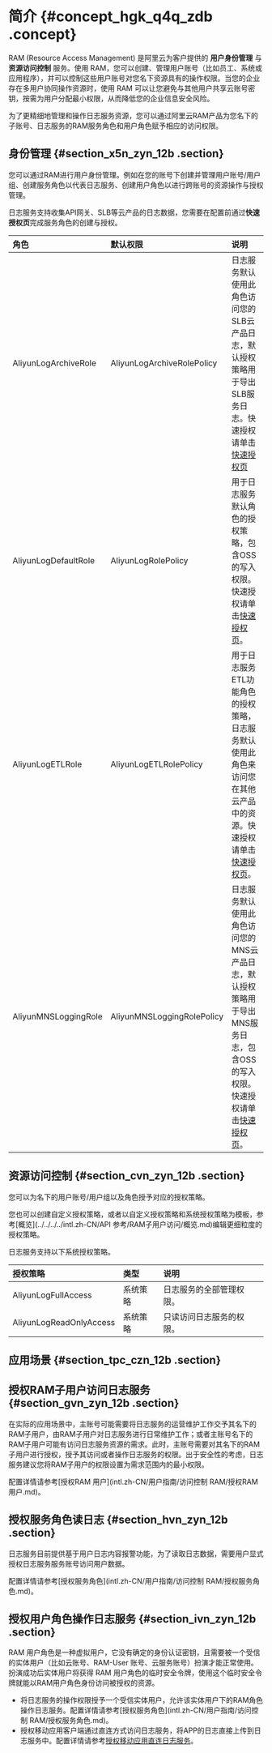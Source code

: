 # 简介 {#concept_hgk_q4q_zdb .concept}

RAM \(Resource Access Management\) 是阿里云为客户提供的 **用户身份管理** 与 **资源访问控制** 服务。使用 RAM，您可以创建、管理用户账号（比如员工、系统或应用程序），并可以控制这些用户账号对您名下资源具有的操作权限。当您的企业存在多用户协同操作资源时，使用 RAM 可以让您避免与其他用户共享云账号密钥，按需为用户分配最小权限，从而降低您的企业信息安全风险。

为了更精细地管理和操作日志服务资源，您可以通过阿里云RAM产品为您名下的子账号、日志服务的RAM服务角色和用户角色赋予相应的访问权限。

## 身份管理 {#section_x5n_zyn_12b .section}

您可以通过RAM进行用户身份管理。例如在您的账号下创建并管理用户账号/用户组、创建服务角色以代表日志服务、创建用户角色以进行跨账号的资源操作与授权管理。

日志服务支持收集API网关、SLB等云产品的日志数据，您需要在配置前通过**快速授权页**完成服务角色的创建与授权。

|角色|默认权限|说明|
|:-|:---|:-|
|AliyunLogArchiveRole|AliyunLogArchiveRolePolicy|日志服务默认使用此角色访问您的SLB云产品日志，默认授权策略用于导出SLB服务日志。快速授权请单击[快速授权页](https://ram.console.aliyun.com/?spm=5176.2020520112.113.d3.23e834c01HhSz3#/role/authorize?request=%7B%22Requests%22:%20%7B%22request1%22:%20%7B%22RoleName%22:%20%22AliyunLogArchiveRole%22,%20%22TemplateId%22:%20%22Archive%22%7D%7D,%20%22ReturnUrl%22:%20%22https:%2F%2Fsls.console.aliyun.com%2F%22,%20%22Service%22:%20%22Log%22%7D)|
|AliyunLogDefaultRole|AliyunLogRolePolicy|用于日志服务默认角色的授权策略，包含OSS的写入权限。快速授权请单击[快速授权页](https://ram.console.aliyun.com/?spm=5176.doc29002.2.5.kCmGKj#/role/authorize?request=%7B%22Requests%22:%20%7B%22request1%22:%20%7B%22RoleName%22:%20%22AliyunLogDefaultRole%22,%20%22TemplateId%22:%20%22DefaultRole%22%7D%7D,%20%22ReturnUrl%22:%20%22https:%2F%2Fsls.console.aliyun.com%2F%22,%20%22Service%22:%20%22Log%22%7D)。|
|AliyunLogETLRole|AliyunLogETLRolePolicy|用于日志服务ETL功能角色的授权策略，日志服务默认使用此角色来访问您在其他云产品中的资源。快速授权请单击[快速授权页](https://ram.console.aliyun.com/?spm=5176.doc60291.2.9.UsMEyn#/role/authorize?request=%7B%22Requests%22%3A%20%7B%22request1%22%3A%20%7B%22RoleName%22%3A%20%22AliyunLogETLRole%22%2C%20%22TemplateId%22%3A%20%22ETL%22%7D%7D%2C%20%22ReturnUrl%22%3A%20%22https%3A//sls.console.aliyun.com/%22%2C%20%22Service%22%3A%20%22Log%22%7D)。|
|AliyunMNSLoggingRole|AliyunMNSLoggingRolePolicy|日志服务默认使用此角色访问您的MNS云产品日志，默认授权策略用于导出MNS服务日志，包含OSS的写入权限。快速授权请单击[快速授权页](https://ram.console.aliyun.com/?spm=5176.2020520115.0.0.67dd1456klasMr#/role/authorize?request=%7B%22Requests%22:%20%7B%22request1%22:%20%7B%22RoleName%22:%20%22AliyunMNSLoggingRole%22,%20%22TemplateId%22:%20%22Logging%22%7D%7D,%20%22ReturnUrl%22:%20%22https:%2F%2Fmns.console.aliyun.com%2F%3Fspm%3D5176.2020520112.1001.305.2243b18eQjVmoB%23%2Flogging%2Fcn-hangzhou%22,%20%22Service%22:%20%22MNS%22%7D)。|

## 资源访问控制 {#section_cvn_zyn_12b .section}

您可以为名下的用户账号/用户组以及角色授予对应的授权策略。

您也可以创建自定义授权策略，或者以自定义授权策略和系统授权策略为模板，参考[概览](../../../../intl.zh-CN/API 参考/RAM子用户访问/概览.md)编辑更细粒度的授权策略。

日志服务支持以下系统授权策略。

|授权策略|类型|说明|
|:---|:-|:-|
|AliyunLogFullAccess|系统策略|日志服务的全部管理权限。|
|AliyunLogReadOnlyAccess|系统策略|只读访问日志服务的权限。|

## 应用场景 {#section_tpc_czn_12b .section}

## 授权RAM子用户访问日志服务 {#section_gvn_zyn_12b .section}

在实际的应用场景中，主账号可能需要将日志服务的运营维护工作交予其名下的RAM子用户，由RAM子用户对日志服务进行日常维护工作；或者主账号名下的RAM子用户可能有访问日志服务资源的需求。此时，主账号需要对其名下的RAM子用户进行授权，授予其访问或者操作日志服务的权限。出于安全性的考虑，日志服务建议您将RAM子用户的权限设置为需求范围内的最小权限。

配置详情请参考[授权RAM 用户](intl.zh-CN/用户指南/访问控制 RAM/授权RAM 用户.md)。

## 授权服务角色读日志 {#section_hvn_zyn_12b .section}

日志服务目前提供基于用户日志内容报警功能，为了读取日志数据，需要用户显式授权日志服务服务账号访问用户数据。

配置详情请参考[授权服务角色](intl.zh-CN/用户指南/访问控制 RAM/授权服务角色.md)。

## 授权用户角色操作日志服务 {#section_ivn_zyn_12b .section}

RAM 用户角色是一种虚拟用户，它没有确定的身份认证密钥，且需要被一个受信的实体用户（比如云账号、RAM-User 账号、云服务账号）扮演才能正常使用。扮演成功后实体用户将获得 RAM 用户角色的临时安全令牌，使用这个临时安全令牌就能以RAM用户角色身份访问被授权的资源。

-   将日志服务的操作权限授予一个受信实体用户，允许该实体用户下的RAM角色操作日志服务。配置详情请参考[授权服务角色](intl.zh-CN/用户指南/访问控制 RAM/授权服务角色.md)。
-   授权移动应用客户端通过直连方式访问日志服务，将APP的日志直接上传到日志服务中。配置详情请参考[授权移动应用直连日志服务](https://www.alibabacloud.com/help/doc-detail/64558.htm)。

